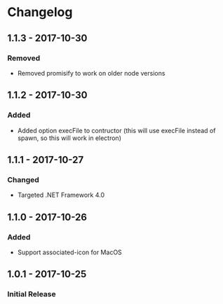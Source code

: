 # Changelog

## 1.1.3 - 2017-10-30
### Removed
- Removed promisify to work on older node versions

## 1.1.2 - 2017-10-30
### Added
- Added option execFile to contructor (this will use execFile instead of spawn, so this will work in electron)

## 1.1.1 - 2017-10-27
### Changed
- Targeted .NET Framework 4.0

## 1.1.0 - 2017-10-26
### Added
- Support associated-icon for MacOS

## 1.0.1 - 2017-10-25
### Initial Release
